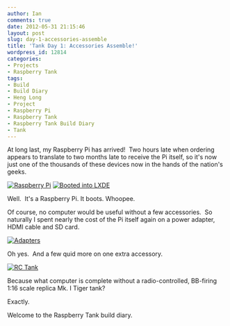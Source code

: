 ```yaml
---
author: Ian
comments: true
date: 2012-05-31 21:15:46
layout: post
slug: day-1-accessories-assemble
title: 'Tank Day 1: Accessories Assemble!'
wordpress_id: 12814
categories:
- Projects
- Raspberry Tank
tags:
- Build
- Build Diary
- Heng Long
- Project
- Raspberry Pi
- Raspberry Tank
- Raspberry Tank Build Diary
- Tank
---
```


At long last, my Raspberry Pi has arrived!  Two hours late when ordering appears to translate to two months late to receive the Pi itself, so it's now just one of the thousands of these devices now in the hands of the nation's geeks.

[![Raspberry Pi](http://files.ianrenton.com/sites/raspberrytank/IMG_20120529_084446-300x225.jpg)](http://files.ianrenton.com/sites/raspberrytank/IMG_20120529_084446.jpg) [![Booted into LXDE](http://files.ianrenton.com/sites/raspberrytank/IMG_20120529_084107-300x225.jpg)](http://files.ianrenton.com/sites/raspberrytank/IMG_20120529_084107.jpg)

Well.  It's a Raspberry Pi. It boots. Whoopee.

Of course, no computer would be useful without a few accessories.  So naturally I spent nearly the cost of the Pi itself again on a power adapter, HDMI cable and SD card.

[![Adapters](http://files.ianrenton.com/sites/raspberrytank/IMG_20120530_120010-300x225.jpg)](http://files.ianrenton.com/sites/raspberrytank/IMG_20120530_120010.jpg)

Oh yes.  And a few quid more on one extra accessory.

[![RC Tank](http://files.ianrenton.com/sites/raspberrytank/IMG_20120531_141954-600x450.jpg)](http://files.ianrenton.com/sites/raspberrytank/IMG_20120531_141954.jpg)

Because what computer is complete without a radio-controlled, BB-firing 1:16 scale replica Mk. I Tiger tank?

Exactly.

Welcome to the Raspberry Tank build diary.
